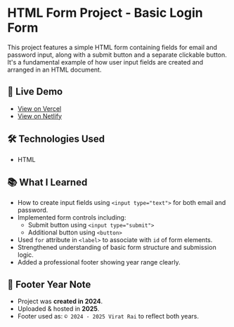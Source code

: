 # HTML Form Project - Basic Login Form

This project features a simple HTML form containing fields for email and password input, along with a submit button and a separate clickable button. It's a fundamental example of how user input fields are created and arranged in an HTML document.

## 🔗 Live Demo

- [View on Vercel](https://html-project5-form1-by-viratrai.vercel.app/)  
- [View on Netlify](https://html-project5-form1-by-viratrai.netlify.app/)  

## 🛠️ Technologies Used

- HTML

## 📚 What I Learned

- How to create input fields using `<input type="text">` for both email and password.
- Implemented form controls including:
  - Submit button using `<input type="submit">`
  - Additional button using `<button>`
- Used `for` attribute in `<label>` to associate with `id` of form elements.
- Strengthened understanding of basic form structure and submission logic.
- Added a professional footer showing year range clearly.

## 📝 Footer Year Note

- Project was **created in 2024**.  
- Uploaded & hosted in **2025**.  
- Footer used as: `© 2024 - 2025 Virat Rai` to reflect both years.